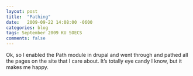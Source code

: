 ```yaml
---
layout: post
title:  "Pathing"
date:   2009-09-22 14:08:00 -0600
categories: blog
tags: September 2009 KU SOECS
comments: false
---
```

Ok, so I enabled the Path module in drupal and went through and pathed all the pages on the site that I care about. It’s totally eye candy I know, but it makes me happy.
